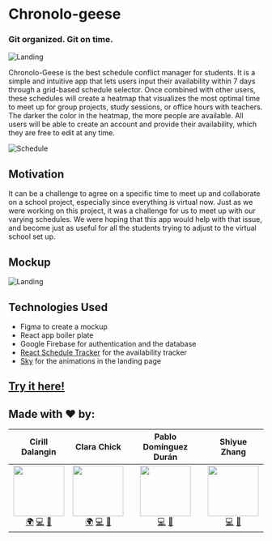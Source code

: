# Chronolo-geese

### Git organized. Git on time. 

![Landing](https://u.cubeupload.com/cdalangin/95690288924e83000be4.png)

Chronolo-Geese is the best schedule conflict manager for students. It is a simple and intuitive app that lets users input their availability within 7 days through a grid-based schedule selector. Once combined with other users, these schedules will create a heatmap that visualizes the most optimal time to meet up for group projects, study sessions, or office hours with teachers. The darker the color in the heatmap, the more people are available. All users will be able to create an account and provide their availability, which they are free to edit at any time.

![Schedule](https://u.cubeupload.com/cdalangin/5daScreenshot2020101200.jpg)

## Motivation
It can be a challenge to agree on a specific time to meet up and collaborate on a school project, especially since everything is virtual now. Just as we were working on this project, it was a challenge for us to meet up with our varying schedules. We were hoping that this app would help with that issue, and become just as useful for all the students trying to adjust to the virtual school set up. 

## Mockup
![Landing](https://u.cubeupload.com/cdalangin/Screenshot2020101200.jpg)


## Technologies Used
- Figma to create a mockup
- React app boiler plate
- Google Firebase for authentication and the database
- [React Schedule Tracker](https://github.com/bibekg/react-schedule-selector) for the availability tracker
- [Sky](https://github.com/lucagez/sky) for the animations in the landing page

## [Try it here!](https://chronolo-geese.web.app/)

## Made with ❤️ by:
| Cirill Dalangin | Clara Chick | Pablo Domínguez Durán | Shiyue Zhang |
| :----: | :---: | :---: | :---: |
| [<img src="https://avatars2.githubusercontent.com/u/40480780?s=460&u=8c1edf8c533e2fb0a97dfce1342fcf2960a12c1b&v=4" width="100px;"/>](https://florenz.tech/)<br />[🌍](https://florenz.tech/) [💻](https://github.com/cdalangin) [🤝](https://www.linkedin.com/in/cfdalangin/) | [<img src="https://media-exp1.licdn.com/dms/image/C4E03AQE8eYc0h_TPHg/profile-displayphoto-shrink_400_400/0?e=1608163200&v=beta&t=NVP7R8UDoVRYASyL6KgpzKFs9P9fgPYGYeuRiN86r_k" width="100px;"/>](https://clarachick.me/)<br />[🌍](https://clarachick.me/) [💻](https://github.com/KohinaTheCat) [🤝](https://www.linkedin.com/in/clarachick/) | [<img src="https://avatars2.githubusercontent.com/u/10246682?s=460&u=10d50fc5c9b71bfadb3927ebf2325250a520455a&v=4" width="100px;"/>](https://github.com/pablomdd)<br /> [💻](https://github.com/pablomdd) [🤝](https://www.linkedin.com/in/pablodominguezduran/) | [<img src="https://media-exp1.licdn.com/dms/image/C4E03AQGFk_sA35kT-A/profile-displayphoto-shrink_400_400/0?e=1608163200&v=beta&t=_ZhIt1aPDDYj305ovVS_fAkPe_IKCW_ysY7JFRu9SuM" width="100px;"/>](https://github.com/zhangshyue)<br /> [💻](https://github.com/zhangshyue) [🤝](https://www.linkedin.com/in/shiyue-zhang-58828b196/) |